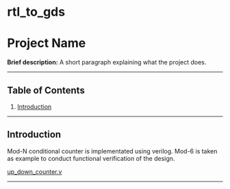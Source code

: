 # rtl_to_gds

# Project Name

**Brief description:** A short paragraph explaining what the project does.

---

## Table of Contents

1. [Introduction](#introduction)

---

## Introduction

Mod-N conditional counter is implementated using verilog. Mod-6 is taken as example to conduct functional verification of the design.

[up_down_counter.v](up_down_counter.v)

---
